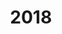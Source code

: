 ---
layout: robot
title: 2018
robot: Guiotine
game: Power Up
thumbnail: /assets/2018/Guiotine.jpg
---